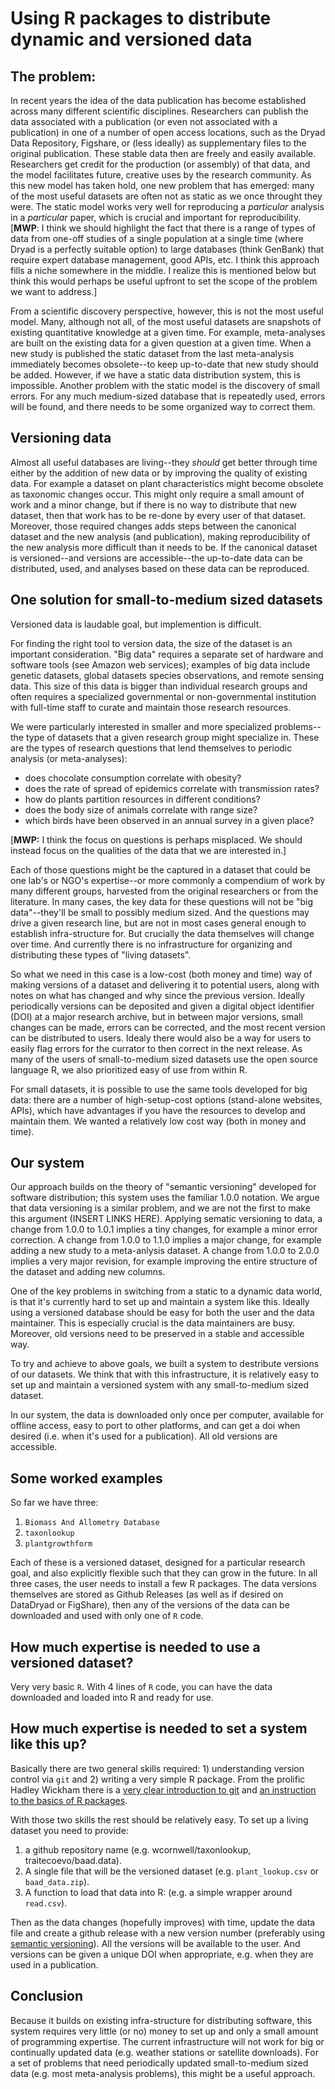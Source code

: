 # Using R packages to distribute dynamic and versioned data

## The problem:

In recent years the idea of the data publication has become established across many different scientific disciplines.  Researchers can publish the data associated with a publication (or even not associated with a publication) in one of a number of open access locations, such as the Dryad Data Repository, Figshare, or (less ideally) as supplementary files to the original publication.  These stable data then are freely and easily available.  Researchers get credit for the production (or assembly) of that data, and the model facilitates future, creative uses by the research community.  As this new model has taken hold, one new problem that has emerged: many of the most useful datasets are often not as static as we once throught they were.  The static model works very well for reproducing a *particular* analysis in a *particular* paper, which is crucial and important for reproducibility. [**MWP**: I think we should highlight the fact that there is a range of types of data from one-off studies of a single population at a single time (where Dryad is a perfectly suitable option) to large databases (think GenBank) that require expert database management, good APIs, etc. I think this approach fills a niche somewhere in the middle. I realize this is mentioned below but think this would perhaps be useful upfront to set the scope of the problem we want to address.]

From a scientific discovery perspective, however, this is not the most useful model.  Many, although not all, of the most useful datasets are snapshots of existing quantitative knowledge at a given time.  For example, meta-analyses are built on the existing data for a given question at a given time.  When a new study is published the static dataset from the last meta-analysis immediately becomes obsolete--to keep up-to-date that new study should be added.  However, if we have a static data distribution system, this is impossible.  Another problem with the static model is the discovery of small errors.  For any much medium-sized database that is repeatedly used, errors will be found, and there needs to be some organized way to correct them.  

## Versioning data

Almost all useful databases are living--they *should* get better through time either by the addition of new data or by improving the quality of existing data.  For example a dataset on plant characteristics might become obsolete as taxonomic changes occur. This might only require a small amount of work and a minor change, but if there is no way to distribute that new dataset, then that work has to be re-done by every user of that dataset.  Moreover, those required changes adds steps between the canonical dataset and the new analysis (and publication), making reproducibility of the new analysis more difficult than it needs to be.  If the canonical dataset is versioned--and versions are accessible--the up-to-date data can be distributed, used, and analyses based on these data can be reproduced.  

## One solution for small-to-medium sized datasets

Versioned data is laudable goal, but implemention is difficult.  

For finding the right tool to version data, the size of the dataset is an important consideration.   "Big data" requires a separate set of hardware and software tools (see Amazon web services); examples of big data include genetic datasets, global datasets species observations, and remote sensing data.  This size of this data is bigger than individual research groups and often requires a specialized governmental or non-governmental institution with full-time staff to curate and maintain those research resources.  

We were particularly interested in smaller and more specialized problems--the type of datasets that a given research group might specialize in.  These are the types of research questions that lend themselves to periodic analysis (or meta-analyses):
- does chocolate consumption correlate with obesity?
- does the rate of spread of epidemics correlate with transmission rates?
- how do plants partition resources in different conditions?
- does the body size of animals correlate with range size? 
- which birds have been observed in an annual survey in a given place?

[**MWP:** I think the focus on questions is perhaps misplaced. We should instead focus on the qualities of the data that we are interested in.]

Each of those questions might be the captured in a dataset that could be one lab's or NGO's expertise--or more commonly a compendium of work by many different groups, harvested from the original researchers or from the literature.  In many cases, the key data for these questions will not be "big data"--they'll be small to possibly medium sized.  And the questions may drive a given research line, but are not in most cases general enough to establish infra-structure for.  But crucially the data themselves will change over time.  And currently there is no infrastructure for organizing and distributing these types of "living datasets".  

So what we need in this case is a low-cost (both money and time) way of making versions of a dataset and delivering it to potential users, along with notes on what has changed and why since the previous version.  Ideally periodically versions can be deposited and given a digital object identifier (DOI) at a major research archive, but in between major versions, small changes can be made, errors can be corrected, and the most recent version can be distributed to users.  Idealy there would also be a way for users to easily flag errors for the currator to then correct in the next release.  As many of the users of small-to-medium sized datasets use the open source language R, we also prioritized easy of use from within R.

For small datasets, it is possible to use the same tools developed for big data: there are a number of high-setup-cost options (stand-alone websites, APIs), which have advantages if you have the resources to develop and maintain them.  We wanted a relatively low cost way (both in money and time).  

## Our system

Our approach builds on the theory of "semantic versioning" developed for software distribution; this system uses the familiar 1.0.0 notation.  We argue that data versioning is a similar problem, and we are not the first to make this argument (INSERT LINKS HERE). Applying sematic versioning to data, a change from 1.0.0 to 1.0.1 implies a tiny changes, for example a minor error correction.  A change from 1.0.0 to 1.1.0 implies a major change, for example adding a new study to a meta-anlysis dataset.  A change from 1.0.0 to 2.0.0 implies a very major revision, for example improving the entire structure of the dataset and adding new columns.  

One of the key problems in switching from a static to a dynamic data world, is that it's currently hard to set up and maintain a system like this.  Ideally using a versioned database should be easy for both the user and the data maintainer.  This is especially crucial is the data maintainers are busy.  Moreover, old versions need to be preserved in a stable and accessible way.

To try and achieve to above goals, we built a system to destribute versions of our datasets.  We think that with this infrastructure, it is relatively easy to set up and maintain a versioned system with any small-to-medium sized dataset.

In our system, the data is downloaded only once per computer, available for offline access, easy to port to other platforms, and can get a doi when desired (i.e. when it's used for a publication).  All old versions are accessible.  

## Some worked examples

So far we have three:

1. `Biomass And Allometry Database`
2. `taxonlookup`
3. `plantgrowthform`

Each of these is a versioned dataset, designed for a particular research goal, and also explicitly flexible such that they can grow in the future.  In all three cases, the user needs to install a few R packages.  The data versions themselves are stored as Github Releases (as well as if desired on DataDryad or FigShare), then any of the versions of the data can be downloaded and used with only one of `R` code.  

## How much expertise is needed to use a versioned dataset?

Very very basic `R`.  With 4 lines of `R` code, you can have the data downloaded and loaded into R and ready for use.  

## How much expertise is needed to set a system like this up?

Basically there are two general skills required: 1) understanding version control via ``git`` and 2) writing a very simple R package.  From the prolific Hadley Wickham there is a [very clear introduction to git](http://r-pkgs.had.co.nz/git.html) and [an instruction to the basics of R packages](http://r-pkgs.had.co.nz/intro.html).  

With those two skills the rest should be relatively easy.  To set up a living dataset you need to provide:
1. a github repository name (e.g. wcornwell/taxonlookup, traitecoevo/baad.data).  
2. A single file that will be the versioned dataset (e.g. `plant_lookup.csv` or `baad_data.zip`).  
3. A function to load that data into R: (e.g. a simple wrapper around `read.csv`).  

Then as the data changes (hopefully improves) with time, update the data file and create a github release with a new version number (preferably using [semantic versioning](http://semver.org/)).  All the versions will be available to the user.  And versions can be given a unique DOI when appropriate, e.g. when they are used in a publication.  

## Conclusion

Because it builds on existing infra-structure for distributing software, this system requires very little (or no) money to set up and only a small amount of programming expertise.  The current infrastructure will not work for big or continually updated data (e.g. weather stations or satellite downloads).   For a set of problems that need periodically updated small-to-medium sized data (e.g. most meta-analysis problems), this might be a useful approach.  

